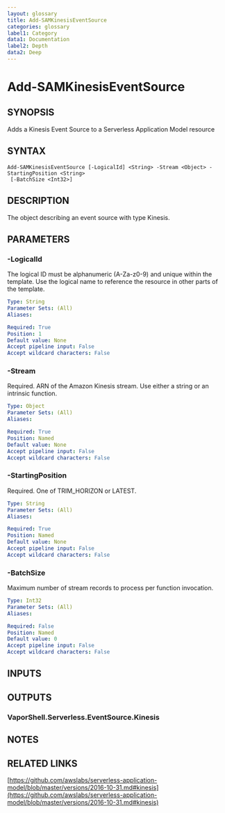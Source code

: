 ```yaml
---
layout: glossary
title: Add-SAMKinesisEventSource
categories: glossary
label1: Category
data1: Documentation
label2: Depth
data2: Deep
---
```


# Add-SAMKinesisEventSource

## SYNOPSIS
Adds a Kinesis Event Source to a Serverless Application Model resource

## SYNTAX

```
Add-SAMKinesisEventSource [-LogicalId] <String> -Stream <Object> -StartingPosition <String>
 [-BatchSize <Int32>]
```

## DESCRIPTION
The object describing an event source with type Kinesis.

## PARAMETERS

### -LogicalId
The logical ID must be alphanumeric (A-Za-z0-9) and unique within the template.
Use the logical name to reference the resource in other parts of the template.

```yaml
Type: String
Parameter Sets: (All)
Aliases: 

Required: True
Position: 1
Default value: None
Accept pipeline input: False
Accept wildcard characters: False
```

### -Stream
Required.
ARN of the Amazon Kinesis stream.
Use either a string or an intrinsic function.

```yaml
Type: Object
Parameter Sets: (All)
Aliases: 

Required: True
Position: Named
Default value: None
Accept pipeline input: False
Accept wildcard characters: False
```

### -StartingPosition
Required.
One of TRIM_HORIZON or LATEST.

```yaml
Type: String
Parameter Sets: (All)
Aliases: 

Required: True
Position: Named
Default value: None
Accept pipeline input: False
Accept wildcard characters: False
```

### -BatchSize
Maximum number of stream records to process per function invocation.

```yaml
Type: Int32
Parameter Sets: (All)
Aliases: 

Required: False
Position: Named
Default value: 0
Accept pipeline input: False
Accept wildcard characters: False
```

## INPUTS

## OUTPUTS

### VaporShell.Serverless.EventSource.Kinesis

## NOTES

## RELATED LINKS

[https://github.com/awslabs/serverless-application-model/blob/master/versions/2016-10-31.md#kinesis](https://github.com/awslabs/serverless-application-model/blob/master/versions/2016-10-31.md#kinesis)

